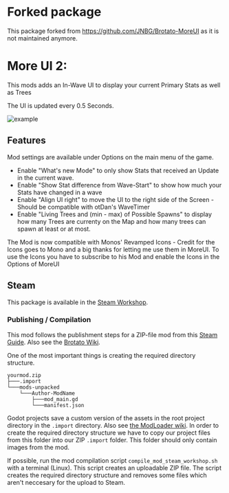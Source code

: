 # Forked package
This package forked from https://github.com/JNBG/Brotato-MoreUI as it is not maintained anymore.

# More UI 2:
This mods adds an In-Wave UI to display your current Primary Stats as well as Trees

The UI is updated every 0.5 Seconds.

![example](https://github.com/wvandenhaak/Brotato-MoreUI2/blob/main/MORE_UI_example.jpg)


## Features 
Mod settings are available under Options on the main menu of the game.
- Enable "What's new Mode" to only show Stats that received an Update in the current wave.
- Enable "Show Stat difference from Wave-Start" to show how much your Stats have changed in a wave
- Enable "Align UI right" to move the UI to the right side of the Screen - Should be compatible with otDan's WaveTimer
- Enable "Living Trees and (min - max) of Possible Spawns" to display how many Trees are currenty on the Map and how many trees can spawn at least or at most.

The Mod is now compatible with Monos' Revamped Icons - Credit for the Icons goes to Mono and a big thanks for letting me use them in MoreUI. To use the Icons you have to subscribe to his Mod and enable the Icons in the Options of MoreUI

## Steam
This package is available in the [Steam Workshop](https://steamcommunity.com/sharedfiles/filedetails/?id=3359801812).

### Publishing / Compilation
This mod follows the publishment steps for a ZIP-file mod from this [Steam Guide](https://steamcommunity.com/sharedfiles/filedetails/?id=2931079751).
Also see the [Brotato Wiki](https://brotato.wiki.spellsandguns.com/Modding).

One of the most important things is creating the required directory structure. 
```
yourmod.zip
├───.import
└───mods-unpacked
    └───Author-ModName
        ├───mod_main.gd
        └───manifest.json
```

Godot projects save a custom version of the assets in the root project directory in the `.import` directory. Also see [the ModLoader wiki](https://github.com/GodotModding/godot-mod-loader/wiki/Mod-Structure).
In order to create the required directory structure we have to copy our project files from this folder into our ZIP `.import` folder. This folder should only contain images from the mod.


If possible, run the mod compilation script `compile_mod_steam_workshop.sh` with a terminal (Linux). This script creates an uploadable ZIP file.
The script creates the required directory structure and removes some files which aren't neccesary for the upload to Steam.

